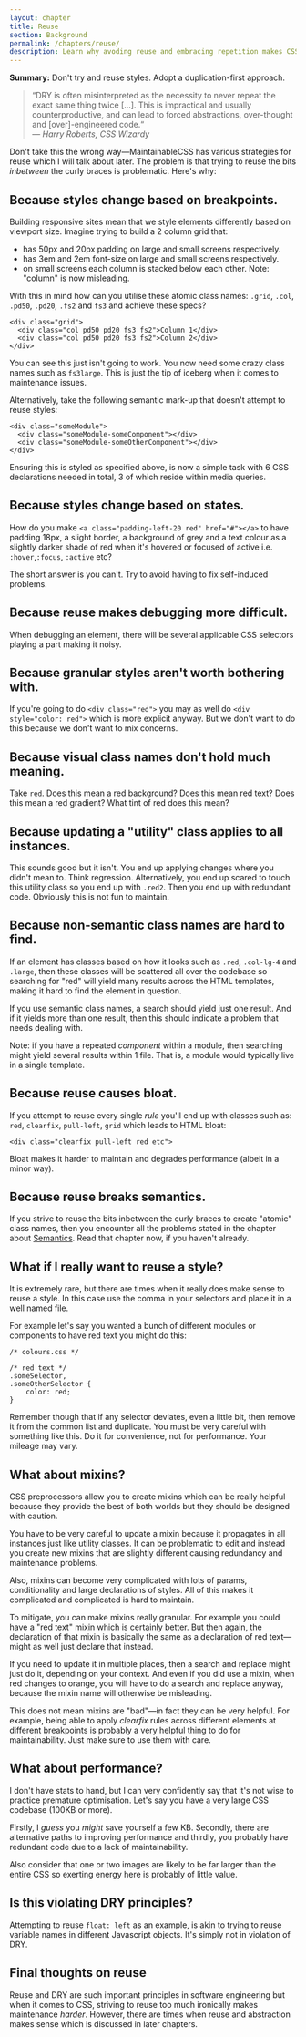 ```yaml
---
layout: chapter
title: Reuse
section: Background
permalink: /chapters/reuse/
description: Learn why avoding reuse and embracing repetition makes CSS maintenance easier.
---
```


**Summary:** Don't try and reuse styles. Adopt a duplication-first approach.

> &ldquo;DRY is often misinterpreted as the necessity to never repeat the exact same thing twice [...]. This is impractical and usually counterproductive, and can lead to forced abstractions, over-thought and [over]-engineered code.&ldquo;
<br>&mdash; <cite>Harry Roberts, CSS Wizardy</cite>

Don't take this the wrong way&mdash;MaintainableCSS has various strategies for reuse which I will talk about later. The problem is that trying to reuse the bits *inbetween* the curly braces is problematic. Here's why:

## Because styles change based on breakpoints.

Building responsive sites mean that we style elements differently based on viewport size. Imagine trying to build a 2 column grid that:

- has 50px and 20px padding on large and small screens respectively.
- has 3em and 2em font-size on large and small screens respectively.
- on small screens each column is stacked below each other. Note: "column" is now misleading.

With this in mind how can you utilise these atomic class names: `.grid`, `.col`, `.pd50`, `.pd20`, `.fs2` and `fs3` and achieve these specs?

	<div class="grid">
	  <div class="col pd50 pd20 fs3 fs2">Column 1</div>
	  <div class="col pd50 pd20 fs3 fs2">Column 2</div>
	</div>

You can see this just isn't going to work. You now need some crazy class names such as `fs3large`. This is just the tip of iceberg when it comes to maintenance issues.

Alternatively, take the following semantic mark-up that doesn't attempt to reuse styles:

	<div class="someModule">
	  <div class="someModule-someComponent"></div>
	  <div class="someModule-someOtherComponent"></div>
	</div>

Ensuring this is styled as specified above, is now a simple task with 6 CSS declarations needed in total, 3 of which reside within media queries.

## Because styles change based on states.

How do you make `<a class="padding-left-20 red" href="#"></a>` to have padding 18px, a slight border, a background of grey and a text colour as a slightly darker shade of red when it's hovered or focused of active i.e. `:hover`,`:focus`, `:active` etc?

The short answer is you can't. Try to avoid having to fix self-induced problems.

## Because reuse makes debugging more difficult.

When debugging an element, there will be several applicable CSS selectors playing a part making it noisy.

## Because granular styles aren't worth bothering with.

If you're going to do `<div class="red">` you may as well do `<div style="color: red">` which is more explicit anyway. But we don't want to do this because we don't want to mix concerns.

## Because visual class names don't hold much meaning.

Take `red`. Does this mean a red background? Does this mean red text? Does this mean a red gradient? What tint of red does this mean?

## Because updating a "utility" class applies to all instances.

This sounds good but it isn't. You end up applying changes where you didn't mean to. Think regression. Alternatively, you end up scared to touch this utility class so you end up with `.red2`. Then you end up with redundant code. Obviously this is not fun to maintain.

## Because non-semantic class names are hard to find.

If an element has classes based on how it looks such as `.red`, `.col-lg-4` and `.large`, then these classes will be scattered all over the codebase so searching for "red" will yield many results across the HTML templates, making it hard to find the element in question.

If you use semantic class names, a search should yield just one result. And if it yields more than one result, then this should indicate a problem that needs dealing with.

Note: if you have a repeated *component* within a module, then searching might yield several results within 1 file. That is, a module would typically live in a single template.

## Because reuse causes bloat.

If you attempt to reuse every single *rule* you'll end up with classes such as: `red`, `clearfix`, `pull-left`, `grid` which leads to HTML bloat:

	<div class="clearfix pull-left red etc">

Bloat makes it harder to maintain and degrades performance (albeit in a minor way).

## Because reuse breaks semantics.

If you strive to reuse the bits inbetween the curly braces to create "atomic" class names, then you encounter all the problems stated in the chapter about [Semantics](/chapters/semantics/). Read that chapter now, if you haven't already.

## What if I really want to reuse a style?

It is extremely rare, but there are times when it really does make sense to reuse a style. In this case use the comma in your selectors and place it in a well named file.

For example let's say you wanted a bunch of different modules or components to have red text you might do this:

	/* colours.css */

	/* red text */
	.someSelector,
	.someOtherSelector {
		color: red;
	}

Remember though that if any selector deviates, even a little bit, then remove it from the common list and duplicate. You must be very careful with something like this. Do it for convenience, not for performance. Your mileage may vary.

## What about mixins?

CSS preprocessors allow you to create mixins which can be really helpful because they provide the best of both worlds but they should be designed with caution.

You have to be very careful to update a mixin because it propagates in all instances just like utility classes. It can be problematic to edit and instead you create new mixins that are slightly different causing redundancy and maintenance problems.

Also, mixins can become very complicated with lots of params, conditionality and large declarations of styles. All of this makes it complicated and complicated is hard to maintain.

To mitigate, you can make mixins really granular. For example you could have a "red text" mixin which is certainly better. But then again, the declaration of that mixin is basically the same as a declaration of red text&mdash;might as well just declare that instead.

If you need to update it in multiple places, then a search and replace might just do it, depending on your context. And even if you did use a mixin, when red changes to orange, you will have to do a search and replace anyway, because the mixin name will otherwise be misleading.

This does not mean mixins are "bad"&mdash;in fact they can be very helpful. For example, being able to apply *clearfix* rules across different elements at different breakpoints is probably a very helpful thing to do for maintainability. Just make sure to use them with care.

## What about performance?

I don't have stats to hand, but I can very confidently say that it's not wise to practice premature optimisation. Let's say you have a very large CSS codebase (100KB or more).

Firstly, I *guess* you *might* save yourself a few KB. Secondly, there are alternative paths to improving performance and thirdly, you probably have redundant code due to a lack of maintainability.

Also consider that one or two images are likely to be far larger than the entire CSS so exerting energy here is probably of little value.

## Is this violating DRY principles?

Attempting to reuse `float: left` as an example, is akin to trying to reuse variable names in different Javascript objects. It's simply not in violation of DRY.

## Final thoughts on reuse

Reuse and DRY are such important principles in software engineering but when it comes to CSS, striving to reuse too much ironically makes maintenance *harder*. However, there are times when reuse and abstraction makes sense which is discussed in later chapters.
